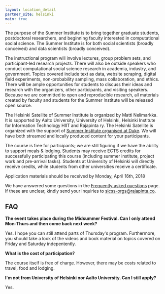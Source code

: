 ```yaml
---
layout: location_detail
partner_site: helsinki
main: true
---
```


The purpose of the Summer Institute is to bring together graduate students, postdoctoral researchers, and beginning faculty interested in computational social science.
The Summer Institute is for both social scientists (broadly conceived) and data scientists (broadly conceived).

The instructional program will involve lectures, group problem sets, and participant-led research projects.
There will also be outside speakers who conduct computational social science research in academia, industry, and government.
Topics covered include text as data, website scraping, digital field experiments, non-probability sampling, mass collaboration, and ethics.
There will be ample opportunities for students to discuss their ideas and research with the organizers, other participants, and visiting speakers.
Because we are committed to open and reproducible research, all materials created by faculty and students for the Summer Institute will be released open source.

The Helsinki Satellite of Summer Institute is organized by Matti Nelimarkka.
It is supported by Aalto University, University of Helsinki, Helsinki Institute for Information Technology HIIT and Rajapinta ry.
The Helsinki Satellite is organized with the support of [Summer Institute organised at Duke](../).
We will have both streamed and locally produced content for your participants.

The course is free for participants; we are still figuring if we have the ability to support meals & lodging.
Students may receive ECTS credits for successfully participating this course (including summer institute, project work and pre-arrival tasks).
Students at University of Helsinki will directly receive credits, while students from other universities receive a certificate.

Application materials should be received by Monday, April 16th, 2018

We have answered some questions in the [Frequently asked questions](./faq) page.
If these are unclear, kindly send your inquiries to [sicss-orgs@rajapinta.co](mailto:sicss-orgs@rajapinta.co).

## FAQ

**The event takes place during the Midsummer Festival.
Can I only attend Mon-Thurs and then come back next week?**

Yes.
I hope you can still attend parts of Thursday's program.
Furthermore, you should take a look of the videos and book material on topics covered on Friday and Saturday indepentently.

**What is the cost of participation?**

The course itself is free of charge.
However, there may be costs related to travel, food and lodging.

**I'm not from University of Helsinki nor Aalto University. Can I still apply?**

Yes.
